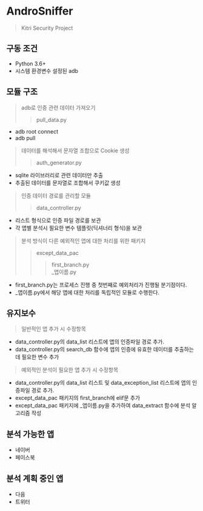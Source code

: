 # AndroSniffer
> Kitri Security Project

## 구동 조건
- Python 3.6+
- 시스템 환경변수 설정된 adb

## 모듈 구조
> adb로 인증 관련 데이터 가져오기
>> pull_data.py
- adb root connect
- adb pull

> 데이터를 해석해서 문자열 조합으로 Cookie 생성
>> auth_generator.py
- sqlite 라이브러리로 관련 데이터만 추출
- 추출된 데이터를 문자열로 조합해서 쿠키값 생성

> 인증 데이터 경로를 관리할 모듈
>> data_controller.py
- 리스트 형식으로 인증 파일 경로를 보관
- 각 앱별 분석시 필요한 변수 템플릿(딕셔너리 형식)을 보관

> 분석 방식이 다른 예외적인 앱에 대한 처리를 위한 패키지
>> except_data_pac
>>> first_branch.py  
>>> _앱이름.py
- first_branch.py는 프로세스 진행 중 첫번째로 예외처리가 진행될 분기점이다.
- _앱이름.py에서 해당 앱에 대한 처리를 독립적인 모듈로 수행한다.

## 유지보수
> 일반적인 앱 추가 시 수정항목
- data_controller.py의 data_list 리스트에 앱의 인증파일 경로 추가.
- data_controller.py의 search_db 함수에 앱의 인증에 유효한 데이터를 추출하는데 필요한 변수 추가
> 예외적인 분석이 필요한 앱 추가 시 수정항목
- data_controller.py의 data_list 리스트 및 data_exception_list 리스트에 앱의 인증파일 경로 추가.
- except_data_pac 패키지의 first_branch에 elif문 추가
- except_data_pac 패키지에 _앱이름.py을 추가하여 data_extract 함수에 분석 알고리즘 작성

## 분석 가능한 앱
- 네이버
- 페이스북

## 분석 계획 중인 앱
- 다음
- 트위터